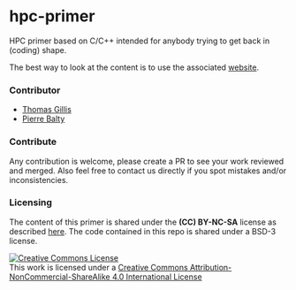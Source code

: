 # hpc-primer

HPC primer based on C/C++ intended for anybody trying to get back in (coding) shape.

The best way to look at the content is to use the associated [website](https://thomasgillis.github.io/hpc-primer/).

### Contributor

- [Thomas Gillis](https://github.com/thomasgillis)
- [Pierre Balty](https://github.com/pbalty)

### Contribute


Any contribution is welcome, please create a PR to see your work reviewed and merged.
Also feel free to contact us directly if you spot mistakes and/or inconsistencies.

### Licensing

The content of this primer is shared under the **(CC) BY-NC-SA** license as described [here](http://creativecommons.org/licenses/by-nc-sa/4.0/).
The code contained in this repo is shared under a BSD-3 license.

<a rel="license" href="http://creativecommons.org/licenses/by-nc-sa/4.0/"><img alt="Creative Commons License" style="border-width:0" src="https://i.creativecommons.org/l/by-nc-sa/4.0/88x31.png" /></a><br />This work is licensed under a <a rel="license" href="http://creativecommons.org/licenses/by-nc-sa/4.0/">Creative Commons Attribution-NonCommercial-ShareAlike 4.0 International License</a>

